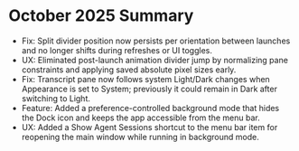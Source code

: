 # October 2025 Summary

- Fix: Split divider position now persists per orientation between launches and no longer shifts during refreshes or UI toggles.
- UX: Eliminated post-launch animation divider jump by normalizing pane constraints and applying saved absolute pixel sizes early.
- Fix: Transcript pane now follows system Light/Dark changes when Appearance is set to System; previously it could remain in Dark after switching to Light.
- Feature: Added a preference-controlled background mode that hides the Dock icon and keeps the app accessible from the menu bar.
- UX: Added a Show Agent Sessions shortcut to the menu bar item for reopening the main window while running in background mode.
